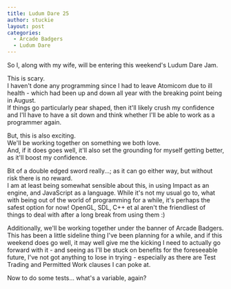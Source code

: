 ```yaml
---
title: Ludum Dare 25
author: stuckie
layout: post
categories:
  - Arcade Badgers
  - Ludum Dare
---
```

So I, along with my wife, will be entering this weekend's Ludum Dare Jam.

This is scary. <br />
I haven't done any programming since I had to leave Atomicom due to ill health - which had been up and down all year with the breaking point being in August. <br />
If things go particularly pear shaped, then it'll likely crush my confidence and I'll have to have a sit down and think whether I'll be able to work as a programmer again.

But, this is also exciting. <br />
We'll be working together on something we both love. <br />
And, if it does goes well, it'll also set the grounding for myself getting better, as it'll boost my confidence.

Bit of a double edged sword really...; as it can go either way, but without risk there is no reward. <br />
I am at least being somewhat sensible about this, in using Impact as an engine, and JavaScript as a language. While it's not my usual go to, what with being out of the world of programming for a while, it's perhaps the safest option for now! OpenGL, SDL, C++ et al aren't the friendliest of things to deal with after a long break from using them :)

Additionally, we'll be working together under the banner of Arcade Badgers. <br />
This has been a little sideline thing I've been planning for a while, and if this weekend does go well, it may well give me the kicking I need to actually go forward with it - and seeing as I'll be stuck on benefits for the foreseeable future, I've not got anything to lose in trying - especially as there are Test Trading and Permitted Work clauses I can poke at.

Now to do some tests... what's a variable, again?